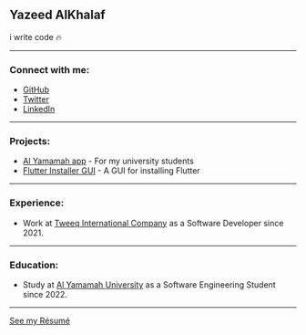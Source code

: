 ## Yazeed AlKhalaf
i write code 🔥

---

### Connect with me:

- [GitHub](https://github.com/YazeedAlKhalaf)
- [Twitter](https://twitter.com/yazeedalkhalaf)
- [LinkedIn](https://www.linkedin.com/in/yazeedalkhalaf/)

---

### Projects:

- [Al Yamamah app](https://github.com/YazeedAlKhalaf/alyamamah) - For my university students
- [Flutter Installer GUI](https://github.com/YazeedAlKhalaf/Flutter_Installer) - A GUI for installing Flutter

---

### Experience:

- Work at [Tweeq International Company](https://tweeq.sa/) as a Software Developer since 2021.

---

### Education:

- Study at [Al Yamamah University](https://yu.edu.sa/) as a Software Engineering Student since 2022.

---

[See my Résumé](https://yazeed.alkhalaf.dev/files/resume.pdf)
